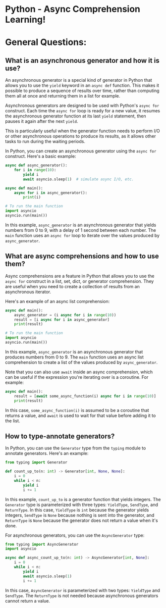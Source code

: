 # Python - Async Comprehension Learning!


# General Questions:




## What is an asynchronous generator and how it is use?
An asynchronous generator is a special kind of generator in Python that allows you to use the `yield` keyword in an `async def` function.
This makes it possible to produce a sequence of results over time, rather than computing them all at once and returning them in a list for
example.

Asynchronous generators are designed to be used with Python's `async for` construct. Each time the `async for` loop is ready for a new value,
it resumes the asynchronous generator function at its last `yield` statement, then pauses it again after the next `yield`.

This is particularly useful when the generator function needs to perform I/O or other asynchronous operations to produce its results, as it
allows other tasks to run during the waiting periods.


In Python, you can create an asynchronous generator using the `async for` construct. Here's a basic example:

```python
async def async_generator():
    for i in range(10):
        yield i
        await asyncio.sleep(1)  # simulate async I/O, etc.

async def main():
    async for i in async_generator():
        print(i)

# To run the main function
import asyncio
asyncio.run(main())
```

In this example, `async_generator` is an asynchronous generator that yields numbers from 0 to 9, with a delay of 1 second between each
number. The `main` function uses an `async for` loop to iterate over the values produced by `async_generator`.




## What are async comprehensions and how to use them?
Async comprehensions are a feature in Python that allows you to use the `async for` construct in a list, set, dict, or generator
comprehension. They are useful when you need to create a collection of results from an asynchronous iterator.

Here's an example of an async list comprehension:

```python
async def main():
    async_generator = (i async for i in range(10))
    result = [i async for i in async_generator]
    print(result)

# To run the main function
import asyncio
asyncio.run(main())
```

In this example, `async_generator` is an asynchronous generator that produces numbers from 0 to 9. The `main` function uses an async list
comprehension to create a list of the values produced by `async_generator`.

Note that you can also use `await` inside an async comprehension, which can be useful if the expression you're iterating over is a coroutine.
For example:

```python
async def main():
    result = [await some_async_function(i) async for i in range(10)]
    print(result)
```

In this case, `some_async_function(i)` is assumed to be a coroutine that returns a value, and `await` is used to wait for that value before
adding it to the list.




## How to type-annotate generators?
In Python, you can use the `Generator` type from the `typing` module to annotate generators. Here's an example:

```python
from typing import Generator

def count_up_to(n: int) -> Generator[int, None, None]:
    i = 0
    while i < n:
        yield i
        i += 1
```

In this example, `count_up_to` is a generator function that yields integers. The `Generator` type is parameterized with three types:
`YieldType`, `SendType`, and `ReturnType`. In this case, `YieldType` is `int` because the generator yields integers, `SendType` is `None`
because nothing is sent into the generator, and `ReturnType` is `None` because the generator does not return a value when it's done.

For asynchronous generators, you can use the `AsyncGenerator` type:

```python
from typing import AsyncGenerator
import asyncio

async def async_count_up_to(n: int) -> AsyncGenerator[int, None]:
    i = 0
    while i < n:
        yield i
        await asyncio.sleep(1)
        i += 1
```

In this case, `AsyncGenerator` is parameterized with two types: `YieldType` and `SendType`. The `ReturnType` is not needed because
asynchronous generators cannot return a value.
